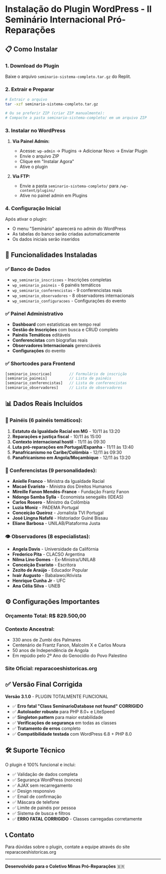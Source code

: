 # Instalação do Plugin WordPress - II Seminário Internacional Pró-Reparações

## 📋 Como Instalar

### 1. Download do Plugin
Baixe o arquivo `seminario-sistema-completo.tar.gz` do Replit.

### 2. Extrair e Preparar
```bash
# Extrair o arquivo
tar -xzf seminario-sistema-completo.tar.gz

# Ou se preferir ZIP (criar ZIP manualmente):
# Compacte a pasta seminario-sistema-completo/ em um arquivo ZIP
```

### 3. Instalar no WordPress
1. **Via Painel Admin:**
   - Acesse: `wp-admin` → Plugins → Adicionar Novo → Enviar Plugin
   - Envie o arquivo ZIP
   - Clique em "Instalar Agora"
   - Ative o plugin

2. **Via FTP:**
   - Envie a pasta `seminario-sistema-completo/` para `/wp-content/plugins/`
   - Ative no painel admin em Plugins

### 4. Configuração Inicial
Após ativar o plugin:
- O menu "Seminário" aparecerá no admin do WordPress
- As tabelas do banco serão criadas automaticamente
- Os dados iniciais serão inseridos

## 🚀 Funcionalidades Instaladas

### ✅ Banco de Dados
- `wp_seminario_inscricoes` - Inscrições completas
- `wp_seminario_paineis` - 6 painéis temáticos
- `wp_seminario_conferencistas` - 9 conferencistas reais
- `wp_seminario_observadores` - 8 observadores internacionais
- `wp_seminario_configuracoes` - Configurações do evento

### ✅ Painel Administrativo
- **Dashboard** com estatísticas em tempo real
- **Gestão de Inscrições** com busca e CRUD completo
- **Painéis Temáticos** editáveis
- **Conferencistas** com biografias reais
- **Observadores Internacionais** gerenciáveis
- **Configurações** do evento

### ✅ Shortcodes para Frontend
```php
[seminario_inscricao]        // Formulário de inscrição
[seminario_paineis]          // Lista de painéis
[seminario_conferencistas]   // Lista de conferencistas  
[seminario_observadores]     // Lista de observadores
```

## 📊 Dados Reais Incluídos

### 🎯 Painéis (6 painéis temáticos):
1. **Estatuto da Igualdade Racial em MG** - 10/11 às 13:20
2. **Reparações e justiça fiscal** - 10/11 às 15:00
3. **Contexto internacional hostil** - 11/11 às 09:30
4. **Luta pró-reparações em Portugal/Espanha** - 11/11 às 13:40
5. **Panafricanismo no Caribe/Colômbia** - 12/11 às 09:30
6. **Panafricanismo em Angola/Moçambique** - 12/11 às 13:20

### 🎤 Conferencistas (9 personalidades):
- **Anielle Franco** - Ministra da Igualdade Racial
- **Macaé Evaristo** - Ministra dos Direitos Humanos
- **Mireille Fanon Mendès-France** - Fundação Frantz Fanon
- **Ndongo Samba Sylla** - Economista senegalês (IDEAS)
- **Carlos Rosero** - Ministro da Colômbia
- **Luzia Moniz** - PADEMA Portugal
- **Conceição Queiroz** - Jornalista TVI Portugal
- **José Lingna Nafafé** - Historiador Guiné Bissau
- **Eliane Barbosa** - UNILAB/Plataforma Justa

### 👁️ Observadores (8 especialistas):
- **Angela Davis** - Universidade da Califórnia
- **Frederico Pita** - CLACSO Argentina
- **Nilma Lino Gomes** - Ex-Ministra/UNILAB
- **Conceição Evaristo** - Escritora
- **Zezito de Araújo** - Educador Popular
- **Ivair Augusto** - Babalawo/Ativista
- **Henrique Cunha Jr** - UFC
- **Ana Célia Silva** - UNEB

## ⚙️ Configurações Importantes

### Orçamento Total: R$ 829.500,00
### Contexto Ancestral:
- 330 anos de Zumbi dos Palmares
- Centenário de Frantz Fanon, Malcolm X e Carlos Moura
- 50 anos de Independência de Angola
- Em repúdio pelo 2º Ano do Genocídio do Povo Palestino

### Site Oficial: reparacoeshistoricas.org

## ✅ Versão Final Corrigida
**Versão 3.1.0** - PLUGIN TOTALMENTE FUNCIONAL
- ✅ **Erro fatal "Class SeminarioDatabase not found" CORRIGIDO**
- ✅ **Autoloader robusto** para PHP 8.0+ e LiteSpeed
- ✅ **Singleton pattern** para maior estabilidade
- ✅ **Verificações de segurança** em todas as classes
- ✅ **Tratamento de erros** completo
- ✅ **Compatibilidade testada** com WordPress 6.8 + PHP 8.0

## 🛠️ Suporte Técnico

O plugin é 100% funcional e inclui:
- ✅ Validação de dados completa
- ✅ Segurança WordPress (nonces)
- ✅ AJAX sem recarregamento
- ✅ Design responsivo
- ✅ Email de confirmação
- ✅ Máscara de telefone
- ✅ Limite de painéis por pessoa
- ✅ Sistema de busca e filtros
- ✅ **ERRO FATAL CORRIGIDO** - Classes carregadas corretamente

## 📞 Contato
Para dúvidas sobre o plugin, contate a equipe através do site reparacoeshistoricas.org

---
**Desenvolvido para o Coletivo Minas Pró-Reparações** 🇧🇷
